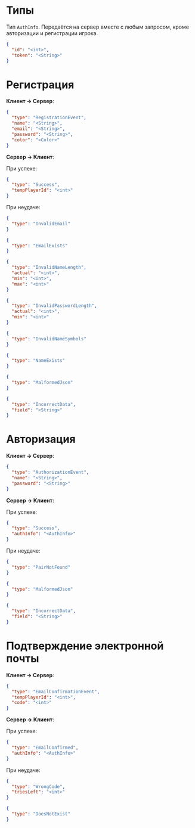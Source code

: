 # Типы

Тип `AuthInfo`. Передаётся на сервер вместе с любым запросом, кроме авторизации и регистрации игрока.

```json
{
  "id": "<int>",
  "token": "<String>"
}
```

# Регистрация

**Клиент -> Сервер**:

```json
{
  "type": "RegistrationEvent",
  "name": "<String>",
  "email": "<String>",
  "password": "<String>",
  "color": "<Color>"
}
```

**Сервер -> Клиент**:

При успехе:

```json
{
  "type": "Success",
  "tempPlayerId": "<int>"
}
```

При неудаче:

```json
{
  "type": "InvalidEmail"
}

{
  "type": "EmailExists"
}

{
  "type": "InvalidNameLength",
  "actual": "<int>",
  "min": "<int>",
  "max": "<int>"
}

{
  "type": "InvalidPasswordLength",
  "actual": "<int>",
  "min": "<int>"
}

{
  "type": "InvalidNameSymbols"
}

{
  "type": "NameExists"
}

{
  "type": "MalformedJson"
}

{
  "type": "IncorrectData",
  "field": "<String>"
}
```

# Авторизация

**Клиент -> Сервер**:

```json
{
  "type": "AuthorizationEvent",
  "name": "<String>",
  "password": "<String>"
}
```

**Сервер -> Клиент**:

При успехе:

```json
{
  "type": "Success",
  "authInfo": "<AuthInfo>"
}
```

При неудаче:

```json
{
  "type": "PairNotFound"
}

{
  "type": "MalformedJson"
}

{
  "type": "IncorrectData",
  "field": "<String>"
}
```

# Подтверждение электронной почты

**Клиент -> Сервер**:

```json
{
  "type": "EmailConfirmationEvent",
  "tempPlayerId": "<int>",
  "code": "<int>"
}
```

**Сервер -> Клиент**:

При успехе:

```json
{
  "type": "EmailConfirmed",
  "authInfo": "<AuthInfo>"
}
```

При неудаче:

```json
{
  "type": "WrongCode",
  "triesLeft": "<int>"
}

{
  "type": "DoesNotExist"
}
```